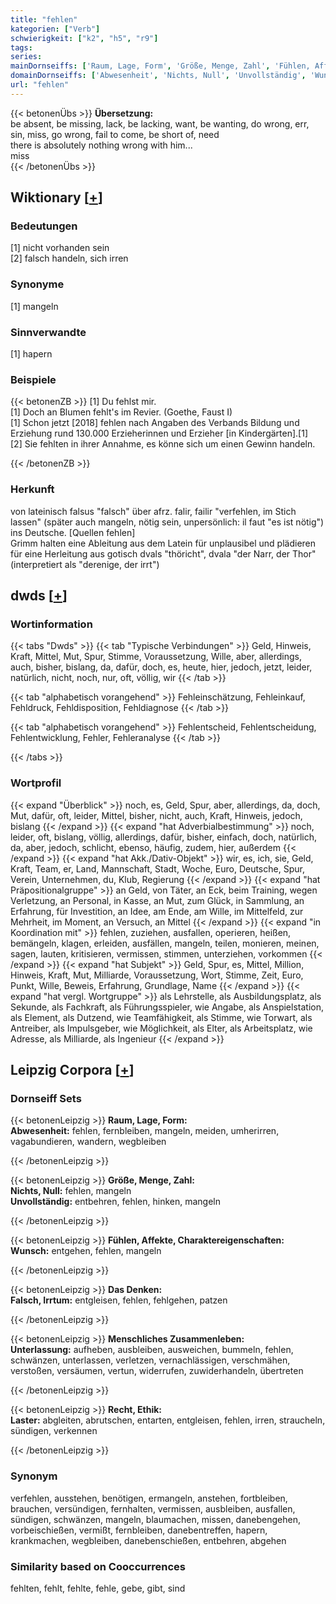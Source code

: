 ```yaml
---
title: "fehlen"
kategorien: ["Verb"]
schwierigkeit: ["k2", "h5", "r9"]
tags:
series:
mainDornseiffs: ['Raum, Lage, Form', 'Größe, Menge, Zahl', 'Fühlen, Affekte, Charaktereigenschaften', 'Das Denken', 'Menschliches Zusammenleben', 'Recht, Ethik']
domainDornseiffs: ['Abwesenheit', 'Nichts, Null', 'Unvollständig', 'Wunsch', 'Falsch, Irrtum', 'Unterlassung', 'Laster']
url: "fehlen"
---
```


{{< betonenÜbs >}}
**Übersetzung:**  
be absent, be missing, lack, be lacking, want, be wanting, do wrong, err, sin, miss, go wrong, fail to come, be short  of, need  
there is absolutely nothing wrong with him...  
miss  
{{< /betonenÜbs >}}

## Wiktionary [[+](https://de.wiktionary.org/wiki/fehlen)]

### Bedeutungen
[1] nicht vorhanden sein  
[2] falsch handeln, sich irren  

### Synonyme
[1] mangeln  

### Sinnverwandte
[1] hapern  

### Beispiele
{{< betonenZB >}}
[1] Du fehlst mir.  
[1] Doch an Blumen fehlt's im Revier. (Goethe, Faust I)  
[1] Schon jetzt [2018] fehlen nach Angaben des Verbands Bildung und Erziehung rund 130.000 Erzieherinnen und Erzieher [in Kindergärten].[1]  
[2] Sie fehlten in ihrer Annahme, es könne sich um einen Gewinn handeln.  

{{< /betonenZB >}}
### Herkunft
von lateinisch falsus "falsch" über afrz. falir, failir "verfehlen, im Stich lassen" (später auch mangeln, nötig sein, unpersönlich: il faut "es ist nötig") ins Deutsche. [Quellen fehlen]  
Grimm halten eine Ableitung aus dem Latein für unplausibel und plädieren für eine Herleitung aus gotisch dvals "thöricht", dvala "der Narr, der Thor" (interpretiert als "derenige, der irrt")  



## dwds [[+](https://www.dwds.de/wb/fehlen)]

### Wortinformation
{{< tabs "Dwds" >}}
{{< tab "Typische Verbindungen" >}}
Geld, Hinweis, Kraft, Mittel, Mut, Spur, Stimme, Voraussetzung, Wille, aber, allerdings, auch, bisher, bislang, da, dafür, doch, es, heute, hier, jedoch, jetzt, leider, natürlich, nicht, noch, nur, oft, völlig, wir
{{< /tab >}}

{{< tab "alphabetisch vorangehend" >}}
Fehleinschätzung, Fehleinkauf, Fehldruck, Fehldisposition, Fehldiagnose
{{< /tab >}}

{{< tab "alphabetisch vorangehend" >}}
Fehlentscheid, Fehlentscheidung, Fehlentwicklung, Fehler, Fehleranalyse
{{< /tab >}}

{{< /tabs >}}

### Wortprofil
{{< expand "Überblick" >}} noch, es, Geld, Spur, aber, allerdings, da, doch, Mut, dafür, oft, leider, Mittel, bisher, nicht, auch, Kraft, Hinweis, jedoch, bislang {{< /expand >}}
{{< expand "hat Adverbialbestimmung" >}} noch, leider, oft, bislang, völlig, allerdings, dafür, bisher, einfach, doch, natürlich, da, aber, jedoch, schlicht, ebenso, häufig, zudem, hier, außerdem {{< /expand >}}
{{< expand "hat Akk./Dativ-Objekt" >}} wir, es, ich, sie, Geld, Kraft, Team, er, Land, Mannschaft, Stadt, Woche, Euro, Deutsche, Spur, Verein, Unternehmen, du, Klub, Regierung {{< /expand >}}
{{< expand "hat Präpositionalgruppe" >}} an Geld, von Täter, an Eck, beim Training, wegen Verletzung, an Personal, in Kasse, an Mut, zum Glück, in Sammlung, an Erfahrung, für Investition, an Idee, am Ende, am Wille, im Mittelfeld, zur Mehrheit, im Moment, an Versuch, an Mittel {{< /expand >}}
{{< expand "in Koordination mit" >}} fehlen, zuziehen, ausfallen, operieren, heißen, bemängeln, klagen, erleiden, ausfällen, mangeln, teilen, monieren, meinen, sagen, lauten, kritisieren, vermissen, stimmen, unterziehen, vorkommen {{< /expand >}}
{{< expand "hat Subjekt" >}} Geld, Spur, es, Mittel, Million, Hinweis, Kraft, Mut, Milliarde, Voraussetzung, Wort, Stimme, Zeit, Euro, Punkt, Wille, Beweis, Erfahrung, Grundlage, Name {{< /expand >}}
{{< expand "hat vergl. Wortgruppe" >}} als Lehrstelle, als Ausbildungsplatz, als Sekunde, als Fachkraft, als Führungsspieler, wie Angabe, als Anspielstation, als Element, als Dutzend, wie Teamfähigkeit, als Stimme, wie Torwart, als Antreiber, als Impulsgeber, wie Möglichkeit, als Elter, als Arbeitsplatz, wie Adresse, als Milliarde, als Ingenieur {{< /expand >}}

## Leipzig Corpora [[+](https://corpora.uni-leipzig.de/en/res?word=fehlen&corpusId=deu_newscrawl-public_2018)]

### Dornseiff Sets
{{< betonenLeipzig >}}
**Raum, Lage, Form:**  
**Abwesenheit:** fehlen, fernbleiben, mangeln, meiden, umherirren, vagabundieren, wandern, wegbleiben  

{{< /betonenLeipzig >}}


{{< betonenLeipzig >}}
**Größe, Menge, Zahl:**  
**Nichts, Null:** fehlen, mangeln  
**Unvollständig:** entbehren, fehlen, hinken, mangeln  

{{< /betonenLeipzig >}}


{{< betonenLeipzig >}}
**Fühlen, Affekte, Charaktereigenschaften:**  
**Wunsch:** entgehen, fehlen, mangeln  

{{< /betonenLeipzig >}}


{{< betonenLeipzig >}}
**Das Denken:**  
**Falsch, Irrtum:** entgleisen, fehlen, fehlgehen, patzen  

{{< /betonenLeipzig >}}


{{< betonenLeipzig >}}
**Menschliches Zusammenleben:**  
**Unterlassung:** aufheben, ausbleiben, ausweichen, bummeln, fehlen, schwänzen, unterlassen, verletzen, vernachlässigen, verschmähen, verstoßen, versäumen, vertun, widerrufen, zuwiderhandeln, übertreten  

{{< /betonenLeipzig >}}


{{< betonenLeipzig >}}
**Recht, Ethik:**  
**Laster:** abgleiten, abrutschen, entarten, entgleisen, fehlen, irren, straucheln, sündigen, verkennen  

{{< /betonenLeipzig >}}

### Synonym
verfehlen, ausstehen, benötigen, ermangeln, anstehen, fortbleiben, brauchen, versündigen, fernhalten, vermissen, ausbleiben, ausfallen, sündigen, schwänzen, mangeln, blaumachen, missen, danebengehen, vorbeischießen, vermißt, fernbleiben, danebentreffen, hapern, krankmachen, wegbleiben, danebenschießen, entbehren, abgehen


### Similarity based on Cooccurrences
fehlten, fehlt, fehlte, fehle, gebe, gibt, sind

